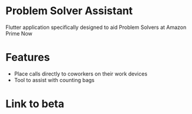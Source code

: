 # Problem Solver Assistant
Flutter application specifically designed to aid Problem Solvers at Amazon Prime Now

# Features
- Place calls directly to coworkers on their work devices
- Tool to assist with counting bags

# Link to beta

